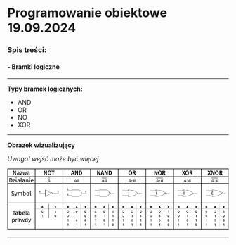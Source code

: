 # Programowanie obiektowe 19.09.2024


### Spis treści:
#### - Bramki logiczne

---

**Typy bramek logicznych:**
- AND
- OR
- NO
- XOR

---

**Obrazek wizualizujący**

*Uwaga! wejść może być więcej*

![image](tak.jpg)

---

